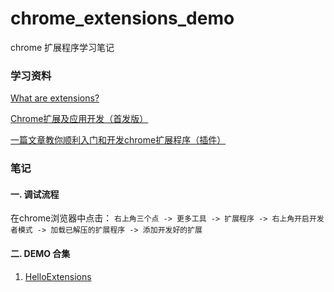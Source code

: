# chrome_extensions_demo
chrome 扩展程序学习笔记

### 学习资料

[What are extensions?](https://developer.chrome.com/extensions)

[Chrome扩展及应用开发（首发版）](https://www.ituring.com.cn/book/miniarticle/110853)

[一篇文章教你顺利入门和开发chrome扩展程序（插件）](https://juejin.im/post/5c135a275188257284143418#heading-51)

### 笔记

#### 一. 调试流程

在chrome浏览器中点击： 
`右上角三个点 -> 更多工具 -> 扩展程序 -> 右上角开启开发者模式 -> 加载已解压的扩展程序 -> 添加开发好的扩展`

#### 二. DEMO 合集

1. [HelloExtensions](/HelloExtensions/README.md)